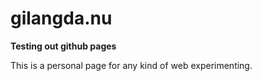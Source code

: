 # gilangda.nu
**Testing out github pages** 

This is a personal page for any kind of web experimenting.
